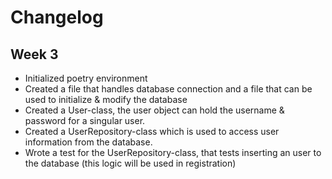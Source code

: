 # Changelog

## Week 3

- Initialized poetry environment
- Created a file that handles database connection and a file that can be used to initialize & modify the database
- Created a User-class, the user object can hold the username & password for a singular user.
- Created a UserRepository-class which is used to access user information from the database.
- Wrote a test for the UserRepository-class, that tests inserting an user to the database (this logic will be used in registration)
